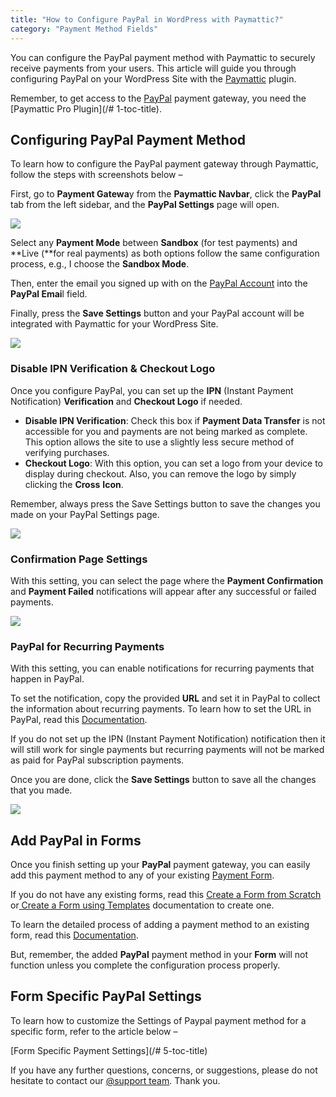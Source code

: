 ```yaml
---
title: "How to Configure PayPal in WordPress with Paymattic?"
category: "Payment Method Fields"
---
```

You can configure the PayPal payment method with Paymattic to securely receive payments from your users. This article will guide you through configuring PayPal on your WordPress Site with the [Paymattic](https://paymattic.com/) plugin.

Remember, to get access to the [PayPal](https://paypal.com/) payment gateway, you need the [Paymattic Pro Plugin](/# 1-toc-title).

## Configuring PayPal Payment Method

To learn how to configure the PayPal payment gateway through Paymattic, follow the steps with screenshots below –

First, go to **Payment Gatewa**y from the **Paymattic Navbar**, click the **PayPal** tab from the left sidebar, and the **PayPal Settings** page will open.

![](/images/payment-method-fields/how-to-configure-paypal-in-wordpress-with-paymattic/Paypal-tab-under-Payment-Gateway-scaled.webp)

Select any **Payment Mode** between **Sandbox** (for test payments) and **Live (**for real payments) as both options follow the same configuration process, e.g., I choose the **Sandbox Mode**.

Then, enter the email you signed up with on the [PayPal Account](https://www.paypal.com/signin) into the **PayPal Emai**l field.

Finally, press the **Save Settings** button and your PayPal account will be integrated with Paymattic for your WordPress Site.

![](/images/payment-method-fields/how-to-configure-paypal-in-wordpress-with-paymattic/Payment-Mode-Paypal-Email.webp)

### Disable IPN Verification &amp; Checkout Logo

Once you configure PayPal, you can set up the **IPN** (Instant Payment Notification) **Verification** and **Checkout Logo** if needed.
- **Disable IPN Verification**: Check this box if **Payment Data Transfer** is not accessible for you and payments are not being marked as complete. This option allows the site to use a slightly less secure method of verifying purchases.
- **Checkout Logo**: With this option, you can set a logo from your device to display during checkout. Also, you can remove the logo by simply clicking the **Cross** **Icon**.

Remember, always press the Save Settings button to save the changes you made on your PayPal Settings page.

![](/images/payment-method-fields/how-to-configure-paypal-in-wordpress-with-paymattic/Disable-IPN-Verification-Checkout-Logo.webp)

### Confirmation Page Settings

With this setting, you can select the page where the **Payment Confirmation** and **Payment Failed** notifications will appear after any successful or failed payments.

![](/images/payment-method-fields/how-to-configure-paypal-in-wordpress-with-paymattic/Confirmation-Page-Settings.webp)

### PayPal for Recurring Payments

With this setting, you can enable notifications for recurring payments that happen in PayPal.

To set the notification, copy the provided **URL** and set it in PayPal to collect the information about recurring payments. To learn how to set the URL in PayPal, read this [Documentation](/how-to-set-paypal-ipn-in-wordpress-with-paymattic).

If you do not set up the IPN (Instant Payment Notification) notification then it will still work for single payments but recurring payments will not be marked as paid for PayPal subscription payments.

Once you are done, click the **Save Settings** button to save all the changes that you made.

![](/images/payment-method-fields/how-to-configure-paypal-in-wordpress-with-paymattic/PayPal-for-Recurring-Payments.webp)

## Add PayPal in Forms

Once you finish setting up your **PayPal** payment gateway, you can easily add this payment method to any of your existing [Payment Form](/how-to-create-your-first-payment-form-in-a-minute-and-accept-payments-with-paymattic).

If you do not have any existing forms, read this [Create a Form from Scratch](/how-to-create-a-form-from-scratch-with-paymattic) or[ Create a Form using Templates](/simple-form-templates) documentation to create one.

To learn the detailed process of adding a payment method to an existing form, read this [Documentation](/how-to-use-the-payment-method-fields-section).

But, remember, the added **PayPal** payment method in your **Form** will not function unless you complete the configuration process properly.

## Form Specific PayPal Settings

To learn how to customize the Settings of Paypal payment method for a specific form, refer to the article below –

[Form Specific Payment Settings](/# 5-toc-title)

If you have any further questions, concerns, or suggestions, please do not hesitate to contact our [@support team](https://wpmanageninja.com/support-tickets/?utm_source=wpmn&utm_medium=home&utm_campaign=site#/). Thank you.